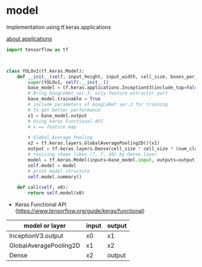 # model

Implementation using tf.keras.applications 

[about applications](https://www.tensorflow.org/api_docs/python/tf/keras/applications) 

```python
import tensorflow as tf



class YOLOv1(tf.keras.Model):
    def __init__(self, input_height, input_width, cell_size, boxes_per_cell, num_classes):
        super(YOLOv1, self).__init__()
        base_model = tf.keras.applications.InceptionV3(include_top=False, weights='imagenet', input_shape=(input_height, input_width, 3))
        # Bring GoogLeNet ver.3, only feature extractor part
        base_model.trainable = True
        # include parameters of GoogLeNet ver.3 for training
        # To get better performance
        x1 = base_model.output
        # Using keras Functional API
        # x == feature map

        # Global Average Pooling
        x2 = tf.keras.layers.GlobalAveragePooling2D()(x1)
        output = tf.keras.layers.Dense(cell_size * cell_size * (num_classes + (boxes_per_cell*5)), activation=None)(x2)
        # resizing shape likes (7, 7, 30) by Dense layer  
        model = tf.keras.Model(inputs=base_model.input, outputs=output)
        self.model = model
        # print model structure
        self.model.summary()

    def call(self, x0):
        return self.model(x0)
```

- Keras Functional API (https://www.tensorflow.org/guide/keras/functional)

| model or layer         | input | output |
| ---------------------- | ----- | ------ |
| InceptionV3.output     | x0    | x1     |
| GlobalAveragePooling2D | x1    | x2     |
| Dense                  | x2    | output |

